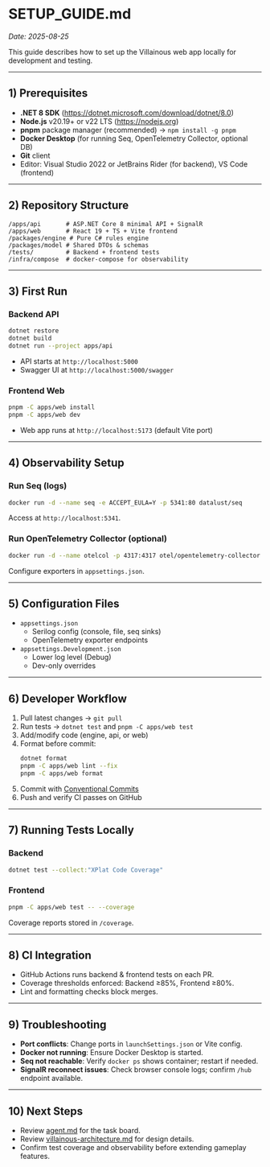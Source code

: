 # SETUP_GUIDE.md
_Date: 2025-08-25_

This guide describes how to set up the Villainous web app locally for development and testing.

---

## 1) Prerequisites

- **.NET 8 SDK** (https://dotnet.microsoft.com/download/dotnet/8.0)  
- **Node.js** v20.19+ or v22 LTS (https://nodejs.org)  
- **pnpm** package manager (recommended) → `npm install -g pnpm`  
- **Docker Desktop** (for running Seq, OpenTelemetry Collector, optional DB)  
- **Git** client  
- Editor: Visual Studio 2022 or JetBrains Rider (for backend), VS Code (frontend)  

---

## 2) Repository Structure

```
/apps/api       # ASP.NET Core 8 minimal API + SignalR
/apps/web       # React 19 + TS + Vite frontend
/packages/engine # Pure C# rules engine
/packages/model # Shared DTOs & schemas
/tests/         # Backend + frontend tests
/infra/compose  # docker-compose for observability
```

---

## 3) First Run

### Backend API
```bash
dotnet restore
dotnet build
dotnet run --project apps/api
```
- API starts at `http://localhost:5000`
- Swagger UI at `http://localhost:5000/swagger`

### Frontend Web
```bash
pnpm -C apps/web install
pnpm -C apps/web dev
```
- Web app runs at `http://localhost:5173` (default Vite port)

---

## 4) Observability Setup

### Run Seq (logs)
```bash
docker run -d --name seq -e ACCEPT_EULA=Y -p 5341:80 datalust/seq
```
Access at `http://localhost:5341`.

### Run OpenTelemetry Collector (optional)
```bash
docker run -d --name otelcol -p 4317:4317 otel/opentelemetry-collector:latest
```

Configure exporters in `appsettings.json`.

---

## 5) Configuration Files

- `appsettings.json`  
  - Serilog config (console, file, seq sinks)  
  - OpenTelemetry exporter endpoints  
- `appsettings.Development.json`  
  - Lower log level (Debug)  
  - Dev-only overrides  

---

## 6) Developer Workflow

1. Pull latest changes → `git pull`  
2. Run tests → `dotnet test` and `pnpm -C apps/web test`  
3. Add/modify code (engine, api, or web)  
4. Format before commit:  
   ```bash
   dotnet format
   pnpm -C apps/web lint --fix
   pnpm -C apps/web format
   ```
5. Commit with [Conventional Commits](https://www.conventionalcommits.org/)  
6. Push and verify CI passes on GitHub  

---

## 7) Running Tests Locally

### Backend
```bash
dotnet test --collect:"XPlat Code Coverage"
```

### Frontend
```bash
pnpm -C apps/web test -- --coverage
```

Coverage reports stored in `/coverage`.

---

## 8) CI Integration

- GitHub Actions runs backend & frontend tests on each PR.  
- Coverage thresholds enforced: Backend ≥85%, Frontend ≥80%.  
- Lint and formatting checks block merges.  

---

## 9) Troubleshooting

- **Port conflicts**: Change ports in `launchSettings.json` or Vite config.  
- **Docker not running**: Ensure Docker Desktop is started.  
- **Seq not reachable**: Verify `docker ps` shows container; restart if needed.  
- **SignalR reconnect issues**: Check browser console logs; confirm `/hub` endpoint available.  

---

## 10) Next Steps

- Review [agent.md](./agent.md) for the task board.  
- Review [villainous-architecture.md](./villainous-architecture.md) for design details.  
- Confirm test coverage and observability before extending gameplay features.  
